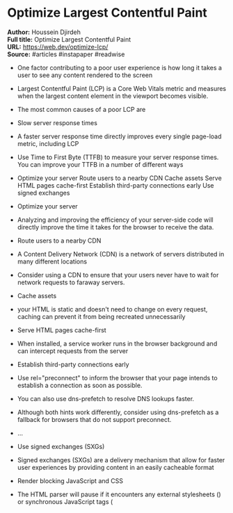# Optimize Largest Contentful Paint

**Author:** Houssein Djirdeh  
**Full title:** Optimize Largest Contentful Paint  
**URL:** https://web.dev/optimize-lcp/  
**Source:** #articles #instapaper #readwise

- One factor contributing to a poor user experience is how long it takes a user to see any content rendered to the screen 
   
- Largest Contentful Paint (LCP) is a Core Web Vitals metric and measures when the largest content element in the viewport becomes visible. 
   
- The most common causes of a poor LCP are 
   
- Slow server response times 
   
- A faster server response time directly improves every single page-load metric, including LCP 
   
- Use Time to First Byte (TTFB) to measure your server response times. You can improve your TTFB in a number of different ways 
   
- Optimize your server
  Route users to a nearby CDN
  Cache assets
  Serve HTML pages cache-first
  Establish third-party connections early
  Use signed exchanges 
   
- Optimize your server 
   
- Analyzing and improving the efficiency of your server-side code will directly improve the time it takes for the browser to receive the data. 
   
- Route users to a nearby CDN 
   
- A Content Delivery Network (CDN) is a network of servers distributed in many different locations 
   
- Consider using a CDN to ensure that your users never have to wait for network requests to faraway servers. 
   
- Cache assets 
   
- your HTML is static and doesn't need to change on every request, caching can prevent it from being recreated unnecessarily 
   
- Serve HTML pages cache-first 
   
- When installed, a service worker runs in the browser background and can intercept requests from the server 
   
- Establish third-party connections early 
   
- Use rel="preconnect" to inform the browser that your page intends to establish a connection as soon as possible. 
   
- You can also use dns-prefetch to resolve DNS lookups faster. 
   
- Although both hints work differently, consider using dns-prefetch as a fallback for browsers that do not support preconnect. 
   
- <head>
  …
  <link rel="preconnect" href="https://example.com" />
  <link rel="dns-prefetch" href="https://example.com" />
  </head> 
   
- Use signed exchanges (SXGs) 
   
- Signed exchanges (SXGs) are a delivery mechanism that allow for faster user experiences by providing content in an easily cacheable format 
   
- Render blocking JavaScript and CSS 
   
- The HTML parser will pause if it encounters any external stylesheets (<link rel="stylesheet">) or synchronous JavaScript tags (<script src="main.js">). 
   
- The HTML parser will pause if it encounters any external stylesheets 
   
- Scripts and stylesheets are both render blocking resources which delay FCP, and consequently LCP 
   
- Defer any non-critical JavaScript and CSS to speed up loading of the main content of your web page. 
   
- Reduce CSS blocking time 
   
- Ensure that only the minimal amount of necessary CSS is blocking render on your site 
   
- Minify CSS
  Defer non-critical CSS
  Inline critical CSS 
   
- Minify CSS 
   
- For easier legibility, CSS files can contain characters such as spacing, indentation, or comments 
   
- Defer non-critical CSS 
   
- Remove any unused CSS entirely or move it to another stylesheet if used on a separate page of your site. 
   
- use loadCSS to load files asynchronously, which leverages rel="preload"and onload. 
   
- html <link rel="preload" href="stylesheet.css" as="style" onload="this.rel='stylesheet'"> 
   
- Inline critical CSS 
   
- Inline any critical-path CSS used for above-the-fold content by including it directly in <head> 
   
- Inlining important styles eliminates the need to make a round-trip request to fetch critical CSS. Deferring the rest minimizes CSS blocking time. 
   
- Reduce JavaScript blocking time 
   
- Reducing the amount of blocking JavaScript results in a faster render, and consequently a better LCP. 
   
- Slow resource load times 
   
- the time it takes to load many other types of resources can also affect paint times. The types of elements that affect LCP are 
   
- <img> elements
  <image> elements inside an <svg> element
  <video> elements (the poster image is used to measure LCP)
  An element with a background image loaded via the url() function (as opposed to a CSS gradient)
  Block-level elements containing text nodes or other inline-level text elements 
   
- There are a few ways to ensure these files are loaded as fast as possible 
   
- Optimize and compress images 
   
- Preload important resources 
   
- Compress text files 
   
- Deliver different assets based on network connection (adaptive serving) 
   
- Cache assets using a service worker 
   
- Optimize and compress images 
   
- images are the largest element in view when the page has finished loading. 
   
- Hero images, large carousels or banner images are all common examples of this. 
   
- Improving how long it takes to load and render these types of images will directly speed up LCP 
   
- Consider not using an image in the first place. If it's not relevant to the content, remove it. 
   
- Compress images (with Imagemin for example) 
   
- Convert images into newer formats (JPEG 2000, JPEG XR, or WebP) 
   
- Use responsive images 
   
- Consider using an image CDN 
   
- Preload important resources 
   
- If you know that a particular resource should be prioritized, use <link rel="preload"> to fetch it sooner. 
   
- you should first focus on preloading critical assets, such as fonts, above-the-fold images or videos, and critical-path CSS or JavaScript. 
   
- Since Chrome 73, preloading can be used along with responsive images to combine both patterns for much faster image loading. 
   
- Compress text files 
   
- Compression algorithms, like Gzip and Brotli, can significantly reduce the size of text files (HTML, CSS, JavaScript) as they're transferred between the server and browser. 
   
- Compressing your resources will minimize their delivery size, improving load times and consequently LCP 
   
- Adaptive serving 
   
- When loading resources that make up the main content of a page, it can be effective to conditionally fetch different assets depending on the user's device or network conditions 
   
